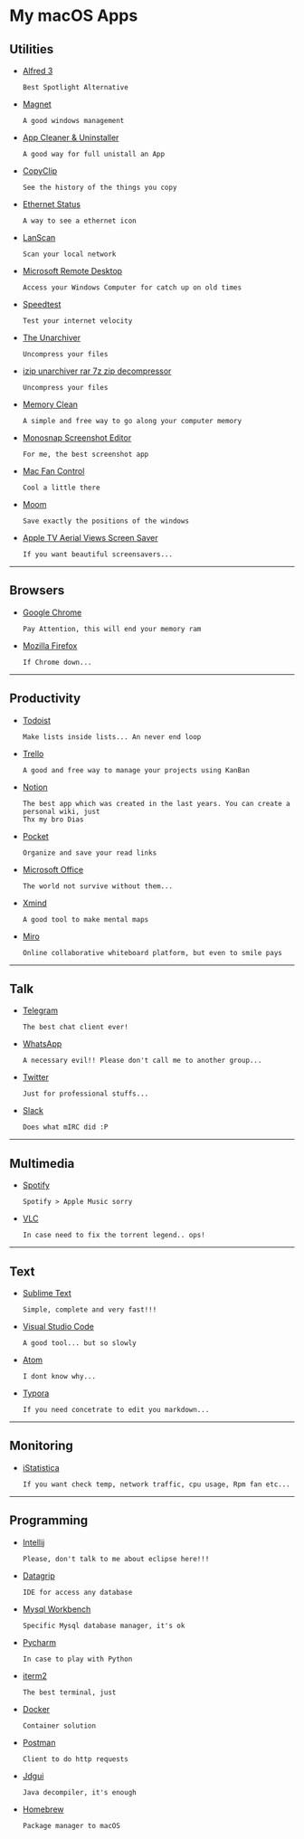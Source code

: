 # My macOS Apps

## Utilities
* [Alfred 3](http://www.alfredapp.com/)
	```
	Best Spotlight Alternative
	```

* [Magnet](https://apps.apple.com/us/app/magnet/id441258766?mt=12)
	```
	A good windows management
	```
	
* [App Cleaner & Uninstaller](https://nektony.com/mac-app-cleaner)
	```
	A good way for full unistall an App
	```

* [CopyClip](https://apps.apple.com/br/app/copyclip-clipboard-history/id595191960?mt=12)
	```
	See the history of the things you copy
	```

* [Ethernet Status](https://apps.apple.com/br/app/ethernet-status-lite/id1227616292?mt=12)
	```
	A way to see a ethernet icon
	```

* [LanScan](https://apps.apple.com/br/app/lanscan/id472226235?mt=12)
	```
	Scan your local network
	```

* [Microsoft Remote Desktop](https://apps.apple.com/br/app/microsoft-remote-desktop/id1295203466?mt=12)
	```
	Access your Windows Computer for catch up on old times
	```

* [Speedtest](https://apps.apple.com/br/app/speedtest-by-ookla/id1153157709?l=en&mt=12)
	```
	Test your internet velocity
	```

* [The Unarchiver](https://apps.apple.com/br/app/the-unarchiver/id425424353?mt=12)
	```
	Uncompress your files
	```

* [izip unarchiver rar 7z zip decompressor](https://apps.apple.com/br/app/izip-unarchiver-rar-7z-zip-decompressor/id717545828?l=en&mt=12)
	```
	Uncompress your files
	```

* [Memory Clean](https://fiplab.com/apps/memory-clean-for-mac)
	```
	A simple and free way to go along your computer memory
	```

* [Monosnap Screenshot Editor](https://apps.apple.com/us/app/monosnap-screenshot-editor/id540348655?mt=12)
	```
	For me, the best screenshot app
	```

* [Mac Fan Control](https://crystalidea.com/macs-fan-control/download)
	```
	Cool a little there
	```

* [Moom](https://apps.apple.com/br/app/moom/id419330170?l=en&mt=12)
	```
	Save exactly the positions of the windows
	```

* [Apple TV Aerial Views Screen Saver](https://github.com/JohnCoates/Aerial)
	```
	If you want beautiful screensavers...
	```
---

## Browsers
* [Google Chrome](https://www.google.com/intl/pt-BR/chrome/)
	```
	Pay Attention, this will end your memory ram
	```
	
* [Mozilla Firefox](https://www.mozilla.org/pt-BR/firefox/download/thanks/)
	```
	If Chrome down...
	```
---

## Productivity
* [Todoist](https://apps.apple.com/br/app/todoist-to-do-list-tasks/id585829637?l=en&mt=12)
	```
	Make lists inside lists... An never end loop
	```
	
* [Trello](https://apps.apple.com/br/app/trello/id1278508951?l=en&mt=12)
	```
	A good and free way to manage your projects using KanBan
	```
	
* [Notion](https://www.notion.so/desktop)
	``` 
	The best app which was created in the last years. You can create a personal wiki, just
	Thx my bro Dias
	```	

* [Pocket](https://apps.apple.com/br/app/pocket/id568494494?l=en&mt=12)
	``` 
	Organize and save your read links
	```

* [Microsoft Office](https://www.microsoft.com/pt-br/microsoft-365/)
	``` 
	The world not survive without them...
	```

* [Xmind](https://www.xmind.net/)
	``` 
	A good tool to make mental maps
	```
	
* [Miro](https://miro.com/apps/)
	``` 
	Online collaborative whiteboard platform, but even to smile pays
	```

---

## Talk
* [Telegram](https://macos.telegram.org/)
	```
	The best chat client ever!
	```
	
* [WhatsApp](https://apps.apple.com/br/app/whatsapp-desktop/id1147396723?l=en)
	```
	A necessary evil!! Please don't call me to another group...
	```

* [Twitter](https://apps.apple.com/br/app/twitter/id1482454543?l=en&mt=12)
	```
	Just for professional stuffs...
	```

* [Slack](https://slack.com/intl/pt-br/downloads/windows)
	```
	Does what mIRC did :P	
	```


---

## Multimedia


* [Spotify](https://www.spotify.com/br/download/other/)
	```
	Spotify > Apple Music sorry
	```


* [VLC](https://www.videolan.org/vlc/download-macosx.pt-BR.html)
	```
	In case need to fix the torrent legend.. ops!
	```

---


## Text

* [Sublime Text](https://www.sublimetext.com/download)
	```
	Simple, complete and very fast!!!
	```

* [Visual Studio Code](https://code.visualstudio.com/download)
	```
	A good tool... but so slowly
	```
	
* [Atom](https://atom.io/)
	```
	I dont know why...
	```
	
* [Typora](https://typora.io/)
	```
	If you need concetrate to edit you markdown...
	```	

---

## Monitoring

* [iStatistica](https://www.imagetasks.com/system-battery-network-monitor-widget/)
	```
	If you want check temp, network traffic, cpu usage, Rpm fan etc...
	```	



---

## Programming

* [Intellij](https://www.jetbrains.com/pt-br/idea/download/#section=mac)
	```
	Please, don't talk to me about eclipse here!!!
	```

* [Datagrip](https://www.jetbrains.com/pt-br/datagrip/download/#section=mac)
	```
	IDE for access any database
	```

* [Mysql Workbench](https://www.mysql.com/products/workbench/)
	```
	Specific Mysql database manager, it's ok
	```

* [Pycharm](https://www.jetbrains.com/pt-br/pycharm/)
	```
	In case to play with Python
	```

* [iterm2](https://www.iterm2.com/)
	```
	The best terminal, just
	```

* [Docker](https://www.docker.com/products/docker-desktop)
	```
	Container solution
	```

* [Postman](https://www.postman.com/downloads/)
	```
	Client to do http requests
	```
	
* [Jdgui](http://java-decompiler.github.io/)
	```
	Java decompiler, it's enough
	```	

* [Homebrew](https://brew.sh/index_pt-br)
	```
	Package manager to macOS
	```

